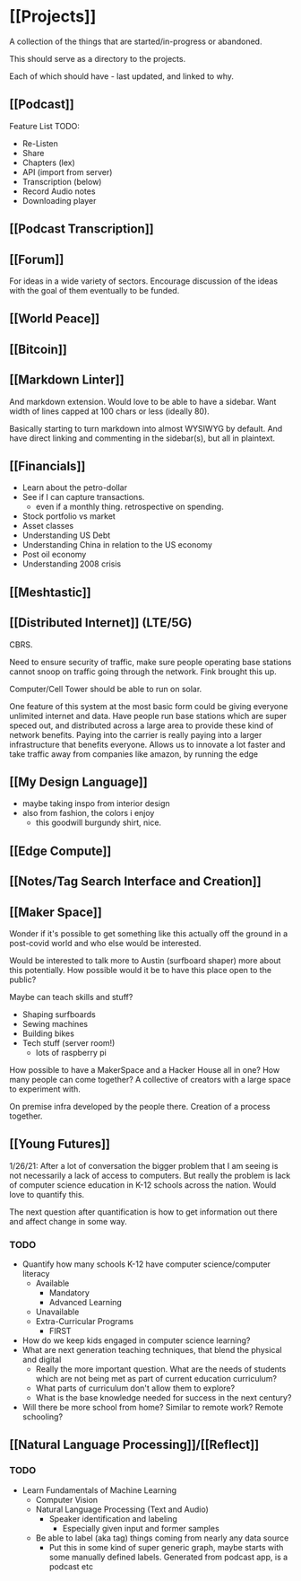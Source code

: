 # [[Projects]]

A collection of the things that are started/in-progress or abandoned.

This should serve as a directory to the projects.

Each of which should have - last updated, and linked to why.

## [[Podcast]]

Feature List TODO:

* Re-Listen
* Share
* Chapters (lex)
* API (import from server)
* Transcription (below)
* Record Audio notes
* Downloading player

## [[Podcast Transcription]]

## [[Forum]]

For ideas in a wide variety of sectors. Encourage discussion of the ideas 
with the goal of them eventually to be funded.

## [[World Peace]]

## [[Bitcoin]]

## [[Markdown Linter]]

And markdown extension. Would love to be able to have a sidebar.
Want width of lines capped at 100 chars or less (ideally 80). 

Basically starting to turn markdown into almost WYSIWYG by default.
And have direct linking and commenting in the sidebar(s), but all in
plaintext. 

## [[Financials]]

* Learn about the petro-dollar
* See if I can capture transactions.
  * even if a monthly thing. retrospective on spending.
* Stock portfolio vs market
* Asset classes
* Understanding US Debt
* Understanding China in relation to the US economy
* Post oil economy
* Understanding 2008 crisis

## [[Meshtastic]]

## [[Distributed Internet]] (LTE/5G)

CBRS.

Need to ensure security of traffic, make sure people operating base stations
cannot snoop on traffic going through the network. Fink brought this up.

Computer/Cell Tower should be able to run on solar. 

One feature of this system at the most basic form could be giving everyone
unlimited internet and data. Have people run base stations which are super
speced out, and distributed across a large area to provide these kind of
network benefits. Paying into the carrier is really paying into a larger 
infrastructure that benefits everyone. Allows us to innovate a lot faster
and take traffic away from companies like amazon, by running the edge

## [[My Design Language]]

* maybe taking inspo from interior design
* also from fashion, the colors i enjoy
  * this goodwill burgundy shirt, nice.

## [[Edge Compute]]

## [[Notes/Tag Search Interface and Creation]]

## [[Maker Space]]

Wonder if it's possible to get something like this actually off the ground 
in a post-covid world and who else would be interested.

Would be interested to talk more to Austin (surfboard shaper) more about
this potentially. How possible would it be to have this place open
to the public? 

Maybe can teach skills and stuff?

* Shaping surfboards
* Sewing machines
* Building bikes
* Tech stuff (server room!)
  * lots of raspberry pi

How possible to have a MakerSpace and a Hacker House all in one? How many people
can come together? A collective of creators with a large space to experiment with.

On premise infra developed by the people there. Creation of a process together.

## [[Young Futures]]

1/26/21: After a lot of conversation the bigger problem that I am seeing is not
necessarily a lack of access to computers. But really the problem is lack
of computer science education in K-12 schools across the nation. Would 
love to quantify this. 

The next question after quantification is how to get information out there and
affect change in some way.

### TODO

* Quantify how many schools K-12 have computer science/computer literacy
  * Available
    * Mandatory
    * Advanced Learning
  * Unavailable
  * Extra-Curricular Programs
    * FIRST
* How do we keep kids engaged in computer science learning?
* What are next generation teaching techniques, that blend the physical and digital
  * Really the more important question. What are the needs of students which are not being met as part of current education curriculum?
  * What parts of curriculum don't allow them to explore?
  * What is the base knowledge needed for success in the next century?
* Will there be more school from home? Similar to remote work? Remote schooling?

## [[Natural Language Processing]]/[[Reflect]]

### TODO

* Learn Fundamentals of Machine Learning
  * Computer Vision
  * Natural Language Processing (Text and Audio)
    * Speaker identification and labeling
      * Especially given input and former samples
  * Be able to label (aka tag) things coming from nearly any data source
    * Put this in some kind of super generic graph, maybe starts with some manually defined labels. Generated from podcast app, is a podcast etc